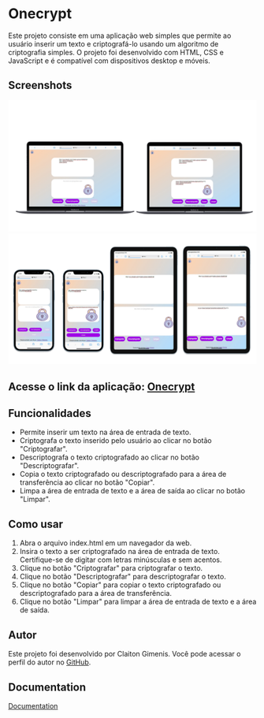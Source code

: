 # Onecrypt

Este projeto consiste em uma aplicação web simples que permite ao usuário inserir um texto e criptografá-lo usando um algoritmo de criptografia simples. O projeto foi desenvolvido com HTML, CSS e JavaScript e é compatível com dispositivos desktop e móveis.

## Screenshots  
![App Screenshot](./assets/screenshot1.png)  
![App Screenshot](./assets/screenshot2.png)
## Acesse o link da aplicação: [Onecrypt](https://kkgi2021.github.io/challenge-Encriptador/)
## Funcionalidades
- Permite inserir um texto na área de entrada de texto.
- Criptografa o texto inserido pelo usuário ao clicar no botão "Criptografar".
- Descriptografa o texto criptografado ao clicar no botão "Descriptografar".
- Copia o texto criptografado ou descriptografado para a área de transferência ao clicar no botão "Copiar".
- Limpa a área de entrada de texto e a área de saída ao clicar no botão "Limpar".

## Como usar
1. Abra o arquivo index.html em um navegador da web.
2. Insira o texto a ser criptografado na área de entrada de texto. Certifique-se de digitar com letras minúsculas e sem acentos.
3. Clique no botão "Criptografar" para criptografar o texto.
4. Clique no botão "Descriptografar" para descriptografar o texto.
5. Clique no botão "Copiar" para copiar o texto criptografado ou descriptografado para a área de transferência.
6. Clique no botão "Limpar" para limpar a área de entrada de texto e a área de saída.

## Autor
Este projeto foi desenvolvido por Claiton Gimenis. Você pode acessar o perfil do autor no [GitHub](https://github.com/kkgi2021).

## Documentation  
[Documentation](doc.md)  
                 